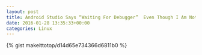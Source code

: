 ```yaml
---
layout: post                                                                                                              
title: Android Studio Says “Waiting For Debugger”  Even Though I Am Not Debugging                                                                                                                       
date: 2016-01-28 13:35:33+00:00                                                                                                                        
categories: Linux                                                                                                                
---                                                                                                                              
```


{% gist makeittotop/d14d65e734366d6811b0 %}                                                                                                           


